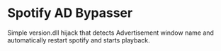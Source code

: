 # Spotify AD Bypasser
 Simple version.dll hijack that detects Advertisement window name and automatically restart spotify and starts playback.

